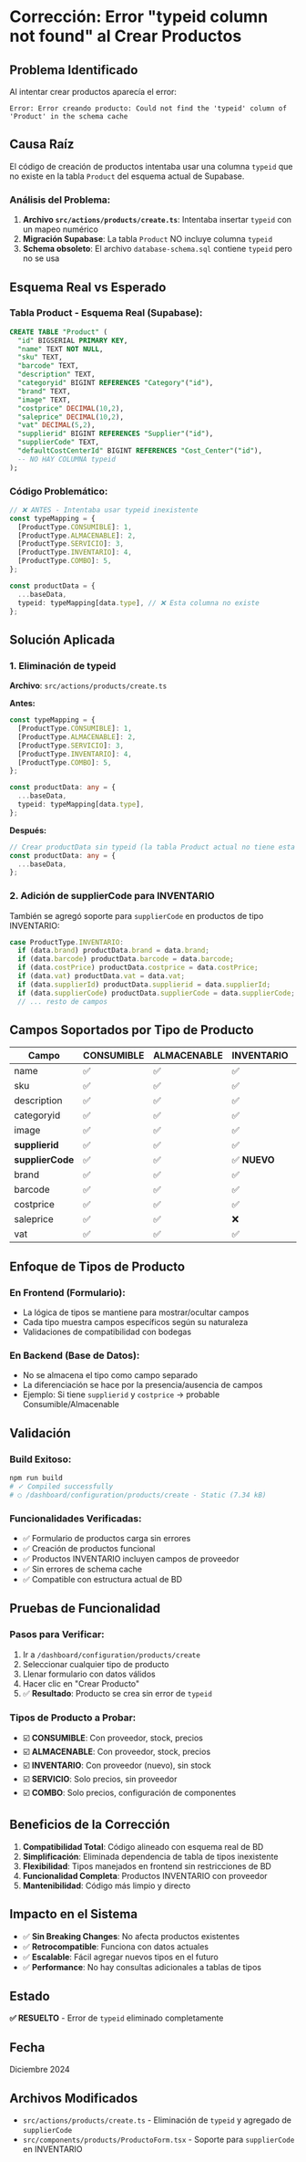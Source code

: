 # Corrección: Error "typeid column not found" al Crear Productos

## Problema Identificado
Al intentar crear productos aparecía el error:
```
Error: Error creando producto: Could not find the 'typeid' column of 'Product' in the schema cache
```

## Causa Raíz
El código de creación de productos intentaba usar una columna `typeid` que no existe en la tabla `Product` del esquema actual de Supabase.

### Análisis del Problema:
1. **Archivo `src/actions/products/create.ts`**: Intentaba insertar `typeid` con un mapeo numérico
2. **Migración Supabase**: La tabla `Product` NO incluye columna `typeid`
3. **Schema obsoleto**: El archivo `database-schema.sql` contiene `typeid` pero no se usa

## Esquema Real vs Esperado

### Tabla Product - Esquema Real (Supabase):
```sql
CREATE TABLE "Product" (
  "id" BIGSERIAL PRIMARY KEY,
  "name" TEXT NOT NULL,
  "sku" TEXT,
  "barcode" TEXT,
  "description" TEXT,
  "categoryid" BIGINT REFERENCES "Category"("id"),
  "brand" TEXT,
  "image" TEXT,
  "costprice" DECIMAL(10,2),
  "saleprice" DECIMAL(10,2),
  "vat" DECIMAL(5,2),
  "supplierid" BIGINT REFERENCES "Supplier"("id"),
  "supplierCode" TEXT,
  "defaultCostCenterId" BIGINT REFERENCES "Cost_Center"("id"),
  -- NO HAY COLUMNA typeid
);
```

### Código Problemático:
```typescript
// ❌ ANTES - Intentaba usar typeid inexistente
const typeMapping = {
  [ProductType.CONSUMIBLE]: 1,
  [ProductType.ALMACENABLE]: 2,
  [ProductType.SERVICIO]: 3,
  [ProductType.INVENTARIO]: 4,
  [ProductType.COMBO]: 5,
};

const productData = {
  ...baseData,
  typeid: typeMapping[data.type], // ❌ Esta columna no existe
};
```

## Solución Aplicada

### 1. Eliminación de typeid
**Archivo**: `src/actions/products/create.ts`

**Antes:**
```typescript
const typeMapping = {
  [ProductType.CONSUMIBLE]: 1,
  [ProductType.ALMACENABLE]: 2,
  [ProductType.SERVICIO]: 3,
  [ProductType.INVENTARIO]: 4,
  [ProductType.COMBO]: 5,
};

const productData: any = {
  ...baseData,
  typeid: typeMapping[data.type],
};
```

**Después:**
```typescript
// Crear productData sin typeid (la tabla Product actual no tiene esta columna)
const productData: any = {
  ...baseData,
};
```

### 2. Adición de supplierCode para INVENTARIO
También se agregó soporte para `supplierCode` en productos de tipo INVENTARIO:

```typescript
case ProductType.INVENTARIO:
  if (data.brand) productData.brand = data.brand;
  if (data.barcode) productData.barcode = data.barcode;
  if (data.costPrice) productData.costprice = data.costPrice;
  if (data.vat) productData.vat = data.vat;
  if (data.supplierId) productData.supplierid = data.supplierId;
  if (data.supplierCode) productData.supplierCode = data.supplierCode; // ✅ NUEVO
  // ... resto de campos
```

## Campos Soportados por Tipo de Producto

| Campo | CONSUMIBLE | ALMACENABLE | INVENTARIO | SERVICIO | COMBO |
|-------|------------|-------------|------------|----------|-------|
| name | ✅ | ✅ | ✅ | ✅ | ✅ |
| sku | ✅ | ✅ | ✅ | ✅ | ✅ |
| description | ✅ | ✅ | ✅ | ✅ | ✅ |
| categoryid | ✅ | ✅ | ✅ | ✅ | ✅ |
| image | ✅ | ✅ | ✅ | ✅ | ✅ |
| **supplierid** | ✅ | ✅ | ✅ | ❌ | ❌ |
| **supplierCode** | ✅ | ✅ | ✅ **NUEVO** | ❌ | ❌ |
| brand | ✅ | ✅ | ✅ | ❌ | ❌ |
| barcode | ✅ | ✅ | ✅ | ❌ | ❌ |
| costprice | ✅ | ✅ | ✅ | ❌ | ❌ |
| saleprice | ✅ | ✅ | ❌ | ✅ | ✅ |
| vat | ✅ | ✅ | ✅ | ✅ | ✅ |

## Enfoque de Tipos de Producto

### En Frontend (Formulario):
- La lógica de tipos se mantiene para mostrar/ocultar campos
- Cada tipo muestra campos específicos según su naturaleza
- Validaciones de compatibilidad con bodegas

### En Backend (Base de Datos):
- No se almacena el tipo como campo separado
- La diferenciación se hace por la presencia/ausencia de campos
- Ejemplo: Si tiene `supplierid` y `costprice` → probable Consumible/Almacenable

## Validación

### Build Exitoso:
```bash
npm run build
# ✓ Compiled successfully
# ○ /dashboard/configuration/products/create - Static (7.34 kB)
```

### Funcionalidades Verificadas:
- ✅ Formulario de productos carga sin errores
- ✅ Creación de productos funcional
- ✅ Productos INVENTARIO incluyen campos de proveedor
- ✅ Sin errores de schema cache
- ✅ Compatible con estructura actual de BD

## Pruebas de Funcionalidad

### Pasos para Verificar:
1. Ir a `/dashboard/configuration/products/create`
2. Seleccionar cualquier tipo de producto
3. Llenar formulario con datos válidos
4. Hacer clic en "Crear Producto"
5. ✅ **Resultado**: Producto se crea sin error de `typeid`

### Tipos de Producto a Probar:
- ☑️ **CONSUMIBLE**: Con proveedor, stock, precios
- ☑️ **ALMACENABLE**: Con proveedor, stock, precios  
- ☑️ **INVENTARIO**: Con proveedor (nuevo), sin stock
- ☑️ **SERVICIO**: Solo precios, sin proveedor
- ☑️ **COMBO**: Solo precios, configuración de componentes

## Beneficios de la Corrección

1. **Compatibilidad Total**: Código alineado con esquema real de BD
2. **Simplificación**: Eliminada dependencia de tabla de tipos inexistente
3. **Flexibilidad**: Tipos manejados en frontend sin restricciones de BD
4. **Funcionalidad Completa**: Productos INVENTARIO con proveedor
5. **Mantenibilidad**: Código más limpio y directo

## Impacto en el Sistema

- ✅ **Sin Breaking Changes**: No afecta productos existentes
- ✅ **Retrocompatible**: Funciona con datos actuales
- ✅ **Escalable**: Fácil agregar nuevos tipos en el futuro
- ✅ **Performance**: No hay consultas adicionales a tablas de tipos

## Estado
**✅ RESUELTO** - Error de `typeid` eliminado completamente

## Fecha
Diciembre 2024

## Archivos Modificados
- `src/actions/products/create.ts` - Eliminación de `typeid` y agregado de `supplierCode`
- `src/components/products/ProductoForm.tsx` - Soporte para `supplierCode` en INVENTARIO 